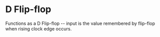 # D Flip-flop
Functions as a D Flip-flop -- input is the value remembered by flip-flop when rising clock edge occurs.